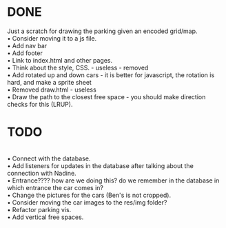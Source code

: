 # DONE

Just a scratch for drawing the parking given an encoded grid/map.
<br> • Consider moving it to a js file.
<br> • Add nav bar
<br> • Add footer
<br> • Link to index.html and other pages.
<br> • Think about the style, CSS. - useless - removed
<br> • Add rotated up and down cars - it is better for javascript, the rotation is hard, and make a sprite sheet
<br> • Removed draw.html - useless
<br> • Draw the path to the closest free space - you should make direction checks for this (LRUP).

# TODO

<br> • Connect with the database.
<br> • Add listeners for updates in the database after talking about the connection with Nadine.
<br> • Entrance???? how are we doing this? do we remember in the database in which entrance the car comes in?
<br> • Change the pictures for the cars (Ben's is not cropped).
<br> • Consider moving the car images to the res/img folder?
<br> • Refactor parking vis.
<br> • Add vertical free spaces.
